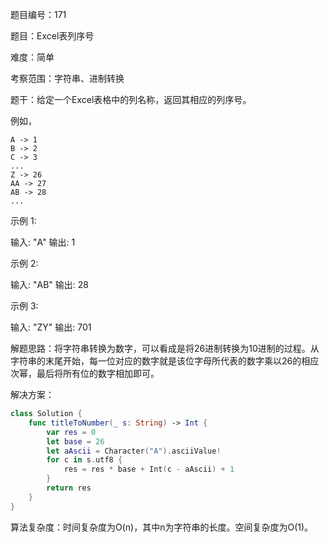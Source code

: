 题目编号：171

题目：Excel表列序号

难度：简单

考察范围：字符串、进制转换

题干：给定一个Excel表格中的列名称，返回其相应的列序号。

例如，

    A -> 1
    B -> 2
    C -> 3
    ...
    Z -> 26
    AA -> 27
    AB -> 28 
    ...

示例 1:

输入: "A"
输出: 1

示例 2:

输入: "AB"
输出: 28

示例 3:

输入: "ZY"
输出: 701

解题思路：将字符串转换为数字，可以看成是将26进制转换为10进制的过程。从字符串的末尾开始，每一位对应的数字就是该位字母所代表的数字乘以26的相应次幂，最后将所有位的数字相加即可。

解决方案：

```swift
class Solution {
    func titleToNumber(_ s: String) -> Int {
        var res = 0
        let base = 26
        let aAscii = Character("A").asciiValue!
        for c in s.utf8 {
            res = res * base + Int(c - aAscii) + 1
        }
        return res
    }
}
```

算法复杂度：时间复杂度为O(n)，其中n为字符串的长度。空间复杂度为O(1)。
